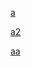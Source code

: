 [a](https://example.com/)<br>

<a href="https://example.com/" id="a" id="a2">a2</a><br>
<div id="b"></div>
<a href="hTtpz://example.com">aa</a><br>

<object data="mysvg.svg" type="image/svg+xml"></object>
<div id="b"></div>


